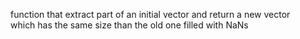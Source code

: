   function that extract part of an initial vector and return a new vector   
  which has the same size than the old one filled with NaNs   

